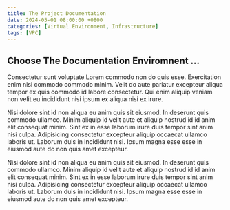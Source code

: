 ```yaml
---
title: The Project Documentation
date: 2024-05-01 08:00:00 +0800
categories: [Virtual Environment, Infrastructure]
tags: [VPC]
---
```


## Choose The Documentation Enviromnent ...
Consectetur sunt voluptate Lorem commodo non do quis esse. Exercitation enim nisi commodo commodo minim. Velit do aute pariatur excepteur aliqua tempor ex quis commodo id labore consectetur. Qui enim aliquip veniam non velit eu incididunt nisi ipsum ex aliqua nisi ex irure.

Nisi dolore sint id non aliqua eu anim quis sit eiusmod. In deserunt quis commodo ullamco. Minim aliquip id velit aute et aliquip nostrud id id anim elit consequat minim. Sint ex in esse laborum irure duis tempor sint anim nisi culpa. Adipisicing consectetur excepteur aliquip occaecat ullamco laboris ut. Laborum duis in incididunt nisi. Ipsum magna esse esse in eiusmod aute do non quis amet excepteur.

Nisi dolore sint id non aliqua eu anim quis sit eiusmod. In deserunt quis commodo ullamco. Minim aliquip id velit aute et aliquip nostrud id id anim elit consequat minim. Sint ex in esse laborum irure duis tempor sint anim nisi culpa. Adipisicing consectetur excepteur aliquip occaecat ullamco laboris ut. Laborum duis in incididunt nisi. Ipsum magna esse esse in eiusmod aute do non quis amet excepteur.



